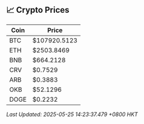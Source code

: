 ## 📈 Crypto Prices

| Coin | Price |
| ---- | ----- |
| BTC | $107920.5123 |
| ETH | $2503.8469 |
| BNB | $664.2128 |
| CRV | $0.7529 |
| ARB | $0.3883 |
| OKB | $52.1296 |
| DOGE | $0.2232 |

_Last Updated: 2025-05-25 14:23:37.479 +0800 HKT_